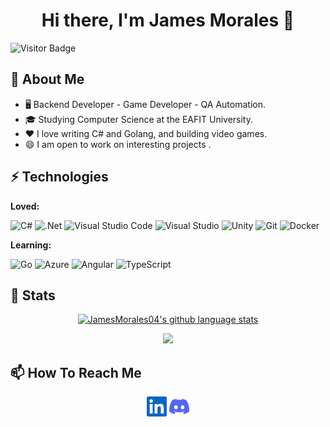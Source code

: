 <h1 align="center">Hi there, I'm James Morales 👋</h1> 

![Visitor Badge](https://visitor-badge.laobi.icu/badge?page_id=JamesMorales04)

## :book: About Me
- 🖥 Backend Developer - Game Developer - QA Automation.
- 🎓 Studying Computer Science at the EAFIT University.
- ❤️ I love writing C# and Golang, and building video games.
- :smile: I am open to work on interesting projects .

## ⚡ Technologies

**Loved:**

<p>
  <img alt="C#"
           src="https://img.shields.io/badge/c%23%20-%23239120.svg?&style=for-the-badge&logo=c-sharp&logoColor=white" />
  <img alt=".Net"
             src="https://img.shields.io/badge/.NET-5C2D91?style=for-the-badge&logo=.net&logoColor=white" />
  <img alt="Visual Studio Code"
             src="https://img.shields.io/badge/Visual%20Studio%20Code-0078d7.svg?&style=for-the-badge&logo=visual-studio-code&logoColor=white" />
  <img alt="Visual Studio"
    src="https://img.shields.io/badge/Visual%20Studio-5C2D91.svg?&style=for-the-badge&logo=visual-studio&logoColor=white" />
  <img alt="Unity"
             src="https://img.shields.io/badge/unity%20-%23000000.svg?&style=for-the-badge&logo=unity&logoColor=white" />
  <img alt="Git"
             src="https://img.shields.io/badge/git%20-%23F05033.svg?&style=for-the-badge&logo=git&logoColor=white" />
  <img alt="Docker"
    src="https://img.shields.io/badge/docker%20-%230db7ed.svg?&style=for-the-badge&logo=docker&logoColor=white" />
</p>


**Learning:**

<p>
  <img alt="Go"
            src="https://img.shields.io/badge/go-%2300ADD8.svg?&style=for-the-badge&logo=go&logoColor=white" />
  <img alt="Azure"
             src="https://img.shields.io/badge/azure%20-%230072C6.svg?&style=for-the-badge&logo=azure-devops&logoColor=white" />
  <img alt="Angular"
             src="https://img.shields.io/badge/angular%20-%23DD0031.svg?&style=for-the-badge&logo=angular&logoColor=white" />
  <img alt="TypeScript"
             src="https://img.shields.io/badge/typescript%20-%23007ACC.svg?&style=for-the-badge&logo=typescript&logoColor=white" />
</p>

## 💬 Stats

<p align="center">
  <a href="https://github.com/JamesMorales04">
    <img alt="JamesMorales04's github language stats "
      src="https://github-readme-stats.vercel.app/api/top-langs/?username=JamesMorales04&theme=tokyonight&langs_count=10&layout=compact" />
  </a>
</p>
 
<p align="center">
 <a href="#" alt="JamesMorales04 github stats">
  <img src="https://github-readme-stats.vercel.app/api?username=JamesMorales04&theme=tokyonight&show_icons=true" />
 </a>
</p>

## 📫 How To Reach Me

<p align="center">
   <a href="https://www.linkedin.com/in/james-morales-moreno-928b29180/"><img alt="LinkedIn" height="32" width="32" src="assets/linkedin.svg"></a>
   <a href="https://discord.gg/XnxrgGwRzy"><img alt="Discord - DarkFMJ#6444" title="Discord - DarkFMJ#6444" height="32" width="32" src="assets/discord.svg"></a>
</p>




